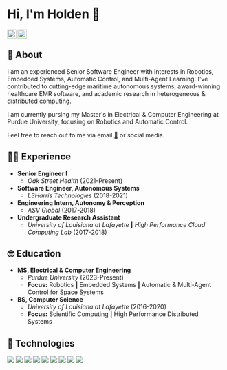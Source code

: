 # Hi, I'm Holden 👋

<a href="https://twitter.com/HoldenBabineaux">
  <img align="left" alt="Holden Babineaux | Twitter" width="21px" src="https://raw.githubusercontent.com/anuraghazra/anuraghazra/master/assets/twitter.svg" />
</a>

<a href="https://www.linkedin.com/in/holden-babineaux/">
  <img align="left" alt="Holden Babineaux | LinkedIn" width="21px" src="https://github.com/esduran/esduran/blob/master/assets/LI-In-Bug.png" />
</a>

<br />

## 🤖 About

I am an experienced Senior Software Engineer with interests in Robotics, Embedded Systems, Automatic Control, and Multi-Agent Learning.
I've contributed to cutting-edge maritime autonomous systems, award-winning healthcare EMR software, and academic research in heterogeneous & distributed computing.

I am currently pursing my Master's in Electrical & Computer Engineering at Purdue University, focusing on Robotics and Automatic Control.

Feel free to reach out to me via email [📧](mailto:holden.bab@outlook.com) or social media.

## 🧑‍💻 Experience

* **Senior Engineer I**
  * _Oak Street Health_ (2021-Present)
* **Software Engineer, Autonomous Systems**
  * _L3Harris Technologies_ (2018-2021)
* **Engineering Intern, Autonomy & Perception**
  *  _ASV Global_ (2017-2018)
* **Undergraduate Research Assistant**
  * _University of Louisiana at Lafayette_ **|** _High Performance Cloud Computing Lab_ (2017-2018)

## 🤓 Education

* **MS, Electrical & Computer Engineering**
  * _Purdue University_ (2023-Present)
  * **Focus:** Robotics **|** Embedded Systems **|** Automatic & Multi-Agent Control for Space Systems
* **BS, Computer Science**
  * _University of Louisiana at Lafayette_ (2016-2020)
  * **Focus:** Scientific Computing **|** High Performance Distributed Systems

## 🚀 Technologies

![](https://img.shields.io/badge/-C-informational?style=flat&logo=C&logoColor=white&color=A8B9CC)
![](https://img.shields.io/badge/-C++-informational?style=flat&logo=c%2B%2B&logoColor=white&color=00599C)
![](https://img.shields.io/badge/-Python-informational?style=flat&logo=Python&logoColor=white&color=3776AB)
![](https://img.shields.io/badge/-GNU_Bash-informational?style=flat&logo=GNU+Bash&logoColor=white&color=4EAA25)
![](https://img.shields.io/badge/-Git-informational?style=flat&logo=Git&logoColor=white&color=F05032)
![](https://img.shields.io/badge/-Linux-informational?style=flat&logo=Linux&logoColor=black&color=FCC624)
![](https://img.shields.io/badge/-Docker-informational?style=flat&logo=Docker&logoColor=white&color=2496ED)
![](https://img.shields.io/badge/-Jenkins-informational?style=flat&logo=Jenkins&logoColor=white&color=D24939)
![](https://img.shields.io/badge/-GitLab-informational?style=flat&logo=GitLab&logoColor=white&color=FC6D26)
